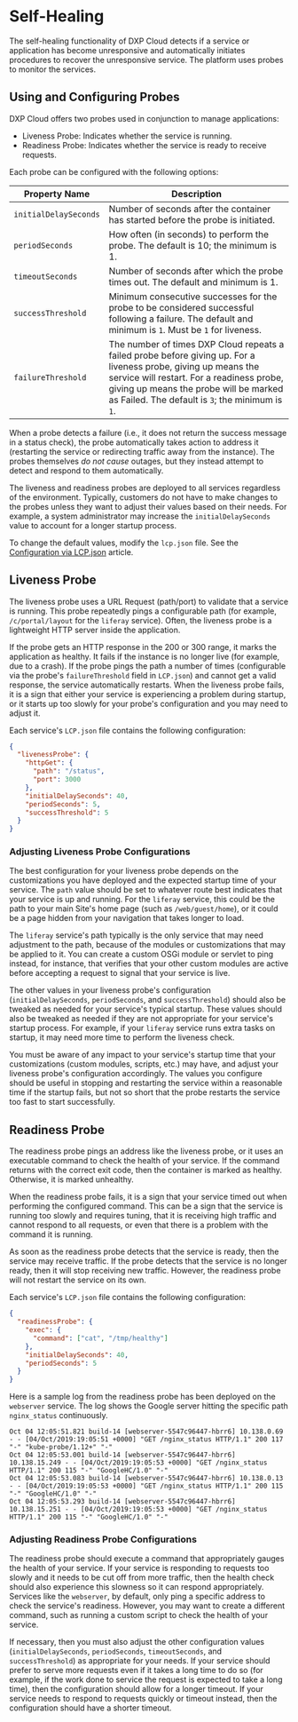 # Self-Healing

The self-healing functionality of DXP Cloud detects if a service or application has become unresponsive and automatically initiates procedures to recover the unresponsive service. The platform uses probes to monitor the services.

## Using and Configuring Probes

DXP Cloud offers two probes used in conjunction to manage applications:

* Liveness Probe: Indicates whether the service is running.
* Readiness Probe: Indicates whether the service is ready to receive requests.

Each probe can be configured with the following options:

| Property Name | Description |
| --- | --- |
| `initialDelaySeconds`| Number of seconds after the container has started before the probe is initiated. |
| `periodSeconds` | How often (in seconds) to perform the probe. The default is 10; the minimum is 1. |
| `timeoutSeconds` | Number of seconds after which the probe times out. The default and minimum is 1. |
| `successThreshold` | Minimum consecutive successes for the probe to be considered successful following a failure. The default and minimum is `1`. Must be `1` for liveness. |
| `failureThreshold` | The number of times DXP Cloud repeats a failed probe before giving up. For a liveness probe, giving up means the service will restart. For a readiness probe, giving up means the probe will be marked as Failed. The default is `3`; the minimum is `1`. |

When a probe detects a failure (i.e., it does not return the success message in a status check), the probe automatically takes action to address it (restarting the service or redirecting traffic away from the instance). The probes themselves *do not cause* outages, but they instead attempt to detect and respond to them automatically.

The liveness and readiness probes are deployed to all services regardless of the environment. Typically, customers do not have to make changes to the probes unless they want to adjust their values based on their needs. For example, a system administrator may increase the `initialDelaySeconds` value to account for a longer startup process.

To change the default values, modify the `lcp.json` file. See the [Configuration via LCP.json](../reference/configuration-via-lcp-json.md) article.

## Liveness Probe

The liveness probe uses a URL Request (path/port) to validate that a service is running. This probe repeatedly pings a configurable path (for example, `/c/portal/layout` for the `liferay` service). Often, the liveness probe is a lightweight HTTP server inside the application. 

If the probe gets an HTTP response in the 200 or 300 range, it marks the application as healthy. It fails if the instance is no longer live (for example, due to a crash). If the probe pings the path a number of times (configurable via the probe's `failureThreshold` field in `LCP.json`) and cannot get a valid response, the service automatically restarts. When the liveness probe fails, it is a sign that either your service is experiencing a problem during startup, or it starts up too slowly for your probe's configuration and you may need to adjust it.

Each service's `LCP.json` file contains the following configuration:

```json
{
  "livenessProbe": {
    "httpGet": {
      "path": "/status",
      "port": 3000
    },
    "initialDelaySeconds": 40,
    "periodSeconds": 5,
    "successThreshold": 5
  }
}
```

### Adjusting Liveness Probe Configurations

The best configuration for your liveness probe depends on the customizations you have deployed and the expected startup time of your service. The `path` value should be set to whatever route best indicates that your service is up and running. For the `liferay` service, this could be the path to your main Site's home page (such as `/web/guest/home`), or it could be a page hidden from your navigation that takes longer to load.

The `liferay` service's path typically is the only service that may need adjustment to the path, because of the modules or customizations that may be applied to it. You can create a custom OSGi module or servlet to ping instead, for instance, that verifies that your other custom modules are active before accepting a request to signal that your service is live.

The other values in your liveness probe's configuration (`initialDelaySeconds`, `periodSeconds`, and `successThreshold`) should also be tweaked as needed for your service's typical startup. These values should also be tweaked as needed if they are not appropriate for your service's startup process. For example, if your `liferay` service runs extra tasks on startup, it may need more time to perform the liveness check.

You must be aware of any impact to your service's startup time that your customizations (custom modules, scripts, etc.) may have, and adjust your liveness probe's configuration accordingly. The values you configure should be useful in stopping and restarting the service within a reasonable time if the startup fails, but not so short that the probe restarts the service too fast to start successfully.

## Readiness Probe

The readiness probe pings an address like the liveness probe, or it uses an executable command to check the health of your service. If the command returns with the correct exit code, then the container is marked as healthy. Otherwise, it is marked unhealthy.

When the readiness probe fails, it is a sign that your service timed out when performing the configured command. This can be a sign that the service is running too slowly and requires tuning, that it is receiving high traffic and cannot respond to all requests, or even that there is a problem with the command it is running.

As soon as the readiness probe detects that the service is ready, then the service may receive traffic. If the probe detects that the service is no longer ready, then it will stop receiving new traffic. However, the readiness probe will not restart the service on its own.

Each service's `LCP.json` file contains the following configuration:

```json
{
  "readinessProbe": {
    "exec": {
      "command": ["cat", "/tmp/healthy"]
    },
    "initialDelaySeconds": 40,
    "periodSeconds": 5
  }
}
```

Here is a sample log from the readiness probe has been deployed on the `webserver` service. The log shows the Google server hitting the specific path `nginx_status` continuously.

```shell
Oct 04 12:05:51.821 build-14 [webserver-5547c96447-hbrr6] 10.138.0.69 - - [04/Oct/2019:19:05:51 +0000] "GET /nginx_status HTTP/1.1" 200 117 "-" "kube-probe/1.12+" "-"
Oct 04 12:05:53.001 build-14 [webserver-5547c96447-hbrr6] 10.138.15.249 - - [04/Oct/2019:19:05:53 +0000] "GET /nginx_status HTTP/1.1" 200 115 "-" "GoogleHC/1.0" "-"
Oct 04 12:05:53.083 build-14 [webserver-5547c96447-hbrr6] 10.138.0.13 - - [04/Oct/2019:19:05:53 +0000] "GET /nginx_status HTTP/1.1" 200 115 "-" "GoogleHC/1.0" "-"
Oct 04 12:05:53.293 build-14 [webserver-5547c96447-hbrr6] 10.138.15.251 - - [04/Oct/2019:19:05:53 +0000] "GET /nginx_status HTTP/1.1" 200 115 "-" "GoogleHC/1.0" "-"
```

### Adjusting Readiness Probe Configurations

The readiness probe should execute a command that appropriately gauges the health of your service. If your service is responding to requests too slowly and it needs to be cut off from more traffic, then the health check should also experience this slowness so it can respond appropriately. Services like the `webserver`, by default, only ping a specific address to check the service's readiness. However, you may want to create a different command, such as running a custom script to check the health of your service.

If necessary, then you must also adjust the other configuration values (`initialDelaySeconds`, `periodSeconds`, `timeoutSeconds`, and `successThreshold`) as appropriate for your needs. If your service should prefer to serve more requests even if it takes a long time to do so (for example, if the work done to service the request is expected to take a long time), then the configuration should allow for a longer timeout. If your service needs to respond to requests quickly or timeout instead, then the configuration should have a shorter timeout.

